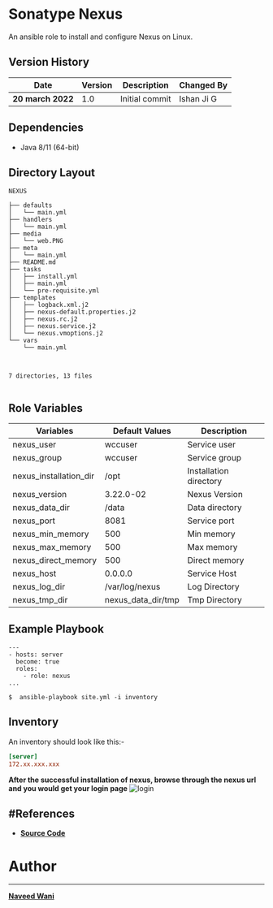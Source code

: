 Sonatype Nexus
==============

An ansible role to install and configure Nexus on Linux.

Version History
---------------


| **Date** | **Version** | **Description** | **Changed By** |
| - | - | - | - |
| **20 march 2022** | 1.0 | Initial commit | Ishan Ji G |

Dependencies
------------

* Java 8/11 (64-bit)

Directory Layout
----------------

```
NEXUS

├── defaults
│   └── main.yml
├── handlers
│   └── main.yml
├── media
│   └── web.PNG
├── meta
│   └── main.yml
├── README.md
├── tasks
│   ├── install.yml
│   ├── main.yml
│   └── pre-requisite.yml
├── templates
│   ├── logback.xml.j2
│   ├── nexus-default.properties.j2
│   ├── nexus.rc.j2
│   ├── nexus.service.j2
│   └── nexus.vmoptions.j2
└── vars
    └── main.yml



7 directories, 13 files


```

Role Variables
--------------


| **Variables** | **Default Values** | **Description** |
| - | - | - |
| nexus_user | wccuser | Service user |
| nexus_group | wccuser | Service group |
| nexus_installation_dir | /opt | Installation directory |
| nexus_version | 3.22.0-02 | Nexus Version |
| nexus_data_dir | /data | Data directory |
| nexus_port | 8081 | Service port |
| nexus_min_memory | 500 | Min memory |
| nexus_max_memory | 500 | Max memory |
| nexus_direct_memory | 500 | Direct memory |
| nexus_host | 0.0.0.0 | Service Host |
| nexus_log_dir | /var/log/nexus | Log Directory |
| nexus_tmp_dir | nexus_data_dir/tmp | Tmp Directory |

Example Playbook
----------------

```
---
- hosts: server
  become: true
  roles:
    - role: nexus
...

$  ansible-playbook site.yml -i inventory

```

Inventory
---------

An inventory should look like this:-

```ini
[server]
172.xx.xxx.xxx  
```

**After the successful installation of nexus, browse through the nexus url and you would get your login page**
![login](./media/web.PNG)

#References
-----------

* **[Source Code](https://www.vogella.com/tutorials/Nexus/article.html)**

# Author

---

**[Naveed Wani](waninaveed01@gmail.com)**
